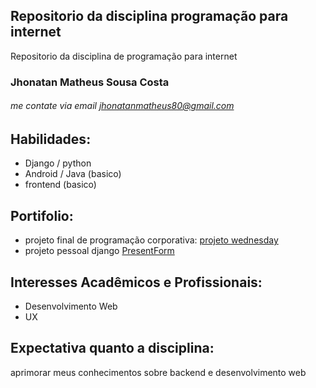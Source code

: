 ## Repositorio da disciplina programação para internet
Repositorio da disciplina de programação para internet
### Jhonatan Matheus Sousa Costa

###### me contate via email jhonatanmatheus80@gmail.com

## Habilidades:
- Django / python
- Android / Java (basico)
- frontend (basico)

## Portifolio:
- projeto final de programação corporativa: [projeto wednesday](https://github.com/jhonmath/Projeto_Eventos_Wednesday)
- projeto pessoal django [PresentForm](https://github.com/jhonmath/PresentForm)

## Interesses Acadêmicos e Profissionais:
- Desenvolvimento Web
- UX

## Expectativa quanto a disciplina:
aprimorar meus conhecimentos sobre backend e desenvolvimento web
